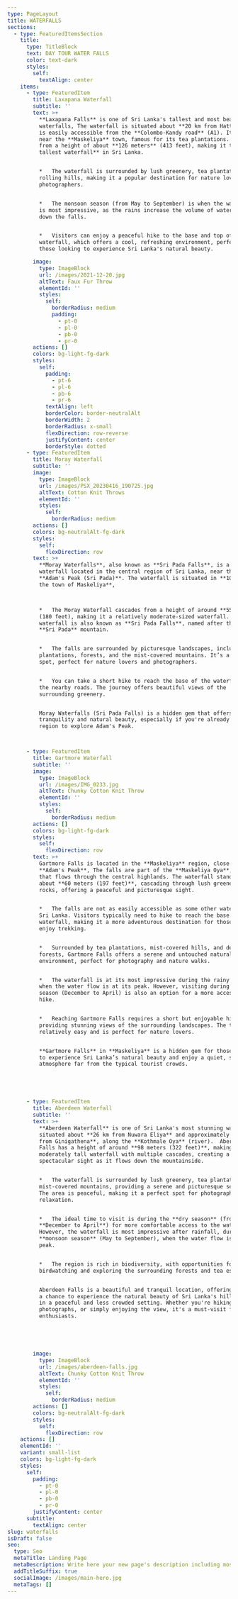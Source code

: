```yaml
---
type: PageLayout
title: WATERFALLS
sections:
  - type: FeaturedItemsSection
    title:
      type: TitleBlock
      text: DAY TOUR WATER FALLS
      color: text-dark
      styles:
        self:
          textAlign: center
    items:
      - type: FeaturedItem
        title: Laxapana Waterfall
        subtitle: ''
        text: >+
          **Laxapana Falls** is one of Sri Lanka's tallest and most beautiful
          waterfalls, The waterfall is situated about **20 km from Hatton** and
          is easily accessible from the **Colombo-Kandy road** (A1). It’s also
          near the **Maskeliya** town, famous for its tea plantations. Cascades
          from a height of about **126 meters** (413 feet), making it the **8th
          tallest waterfall** in Sri Lanka.


          *   The waterfall is surrounded by lush greenery, tea plantations, and
          rolling hills, making it a popular destination for nature lovers and
          photographers.


          *   The monsoon season (from May to September) is when the waterfall
          is most impressive, as the rains increase the volume of water flowing
          down the falls.


          *   Visitors can enjoy a peaceful hike to the base and top of the
          waterfall, which offers a cool, refreshing environment, perfect for
          those looking to experience Sri Lanka's natural beauty.

        image:
          type: ImageBlock
          url: /images/2021-12-20.jpg
          altText: Faux Fur Throw
          elementId: ''
          styles:
            self:
              borderRadius: medium
              padding:
                - pt-0
                - pl-0
                - pb-0
                - pr-0
        actions: []
        colors: bg-light-fg-dark
        styles:
          self:
            padding:
              - pt-6
              - pl-6
              - pb-6
              - pr-6
            textAlign: left
            borderColor: border-neutralAlt
            borderWidth: 2
            borderRadius: x-small
            flexDirection: row-reverse
            justifyContent: center
            borderStyle: dotted
      - type: FeaturedItem
        title: Moray Waterfall
        subtitle: ''
        image:
          type: ImageBlock
          url: /images/PSX_20230416_190725.jpg
          altText: Cotton Knit Throws
          elementId: ''
          styles:
            self:
              borderRadius: medium
        actions: []
        colors: bg-neutralAlt-fg-dark
        styles:
          self:
            flexDirection: row
        text: >+
          **Moray Waterfalls**, also known as **Sri Pada Falls**, is a beautiful
          waterfall located in the central region of Sri Lanka, near the famous
          **Adam's Peak (Sri Pada)**. The waterfall is situated in **10 km from
          the town of Maskeliya**,



          *   The Moray Waterfall cascades from a height of around **55 meters**
          (180 feet), making it a relatively moderate-sized waterfall. The
          waterfall is also known as **Sri Pada Falls**, named after the famous
          **Sri Pada** mountain.


          *   The falls are surrounded by picturesque landscapes, including tea
          plantations, forests, and the mist-covered mountains. It’s a peaceful
          spot, perfect for nature lovers and photographers.


          *   You can take a short hike to reach the base of the waterfall from
          the nearby roads. The journey offers beautiful views of the
          surrounding greenery.


          Moray Waterfalls (Sri Pada Falls) is a hidden gem that offers
          tranquility and natural beauty, especially if you're already in the
          region to explore Adam's Peak.



      - type: FeaturedItem
        title: Gartmore Waterfall
        subtitle: ''
        image:
          type: ImageBlock
          url: /images/IMG_0233.jpg
          altText: Chunky Cotton Knit Throw
          elementId: ''
          styles:
            self:
              borderRadius: medium
        actions: []
        colors: bg-light-fg-dark
        styles:
          self:
            flexDirection: row
        text: >+
          Gartmore Falls is located in the **Maskeliya** region, close to
          **Adam's Peak**, The falls are part of the **Maskeliya Oya**, a river
          that flows through the central highlands. The waterfall stands at
          about **60 meters (197 feet)**, cascading through lush greenery and
          rocks, offering a peaceful and picturesque sight.


          *   The falls are not as easily accessible as some other waterfalls in
          Sri Lanka. Visitors typically need to hike to reach the base of the
          waterfall, making it a more adventurous destination for those who
          enjoy trekking.


          *   Surrounded by tea plantations, mist-covered hills, and dense
          forests, Gartmore Falls offers a serene and untouched natural
          environment, perfect for photography and nature walks.


          *   The waterfall is at its most impressive during the rainy season
          when the water flow is at its peak. However, visiting during the dry
          season (December to April) is also an option for a more accessible
          hike.


          *   Reaching Gartmore Falls requires a short but enjoyable hike,
          providing stunning views of the surrounding landscapes. The trek is
          relatively easy and is perfect for nature lovers.


          **Gartmore Falls** in **Maskeliya** is a hidden gem for those who want
          to experience Sri Lanka’s natural beauty and enjoy a quiet, serene
          atmosphere far from the typical tourist crowds.





      - type: FeaturedItem
        title: Aberdeen Waterfall
        subtitle: ''
        text: >+
          **Aberdeen Waterfall** is one of Sri Lanka's most stunning waterfalls,
          situated about **26 km from Nuwara Eliya** and approximately **8 km
          from Ginigathena**, along the **Kothmale Oya** (river).  Aberdeen
          Falls has a height of around **98 meters (322 feet)**, making it a
          moderately tall waterfall with multiple cascades, creating a
          spectacular sight as it flows down the mountainside.


          *   The waterfall is surrounded by lush greenery, tea plantations, and
          mist-covered mountains, providing a serene and picturesque setting.
          The area is peaceful, making it a perfect spot for photography and
          relaxation.


          *   The ideal time to visit is during the **dry season** (from
          **December to April**) for more comfortable access to the waterfall.
          However, the waterfall is most impressive after rainfall, during the
          **monsoon season** (May to September), when the water flow is at its
          peak.


          *   The region is rich in biodiversity, with opportunities for
          birdwatching and exploring the surrounding forests and tea estates.


          Aberdeen Falls is a beautiful and tranquil location, offering visitors
          a chance to experience the natural beauty of Sri Lanka's hill country
          in a peaceful and less crowded setting. Whether you're hiking, taking
          photographs, or simply enjoying the view, it's a must-visit for nature
          enthusiasts.





        image:
          type: ImageBlock
          url: /images/aberdeen-falls.jpg
          altText: Chunky Cotton Knit Throw
          elementId: ''
          styles:
            self:
              borderRadius: medium
        actions: []
        colors: bg-neutralAlt-fg-dark
        styles:
          self:
            flexDirection: row
    actions: []
    elementId: ''
    variant: small-list
    colors: bg-light-fg-dark
    styles:
      self:
        padding:
          - pt-0
          - pl-0
          - pb-0
          - pr-0
        justifyContent: center
      subtitle:
        textAlign: center
slug: waterfalls
isDraft: false
seo:
  type: Seo
  metaTitle: Landing Page
  metaDescription: Write here your new page's description including most relevant keywords.
  addTitleSuffix: true
  socialImage: /images/main-hero.jpg
  metaTags: []
---
```

